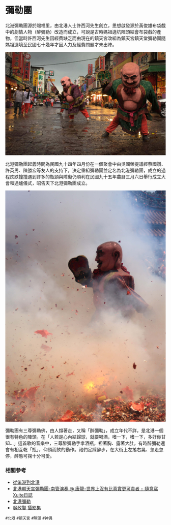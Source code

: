 # 彌勒團

北港彌勒團源於賜福里，由北港人士許西河先生創立，思想啟發源於黃俊雄布袋戲中的劇情人物（醉彌勒）改造而成立，可說是古時媽祖遶坑陣頭結會布袋戲的產物，但當時許西河先生因經費缺乏而由現在的鎮天宮改組為鎮天宮鎮天堂彌勒團隨媽祖遶境至民國七十幾年才因人力及經費問題才未出陣。

![2016年 準備 3月 20 入廟的醉彌勒（吳政賢 攝）](img/001.jpg)

北港彌勒團起義時間為民國九十四年四月份在一個聚會中由吳國榮提議經蔡國讚、許英男、陳勝宏等友人的支持下，決定重組彌勒團並定名為北港彌勒團，成立的過程跌跌撞撞遇到許多的瓶頸與障礙仍順利在民國九十五年農曆三月六日舉行成立大會和過爐儀式，昭告天下北港彌勒團成立。

![醉彌勒犁炮（吳政賢 攝）](img/002.jpg)

彌勒團有三尊彌勒佛，由人撐著走，又稱「醉彌勒」，成立年代不詳，是北港一個很有特色的陣頭。在「人若是心內結歸球，就要喝酒，嗜一下，嗜一下，多好你甘知…」這首歌的音樂中，三尊醉彌勒手拿酒瓶，袒著胸、露著大肚，有時醉彌勒還會有相互乾「瓶」，仰頭而飲的動作。祂們足踩醉步，在大街上左搖右晃、忽走忽停，醉態可掬十分可愛。

### 相關參考
* [從笨港到北港](http://www.cuy.ylc.edu.tw/~cuy14/eBook/ch3-4.htm)
* [北港朝天宮彌勒團-南管演奏 @ 唐龍-世界上沒有比真實更可貴者 :: 隨意窩 Xuite日誌](http://blog.xuite.net/sl5261/twblog/119294377-北港朝天宮彌勒團-南管演奏)
* [北港彌勒](https://www.facebook.com/pg/BeiGangMiLei/about/)
* [吳政賢 攝影集](https://www.facebook.com/comdan66)

`#北港` `#朝天宮` `#陣頭` `#神偶`
